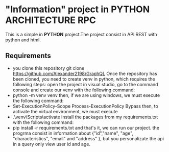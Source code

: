# "Information" project in PYTHON ARCHITECTURE RPC

This is a simple in  **PYTHON** project.The project consist in API REST with python and html.

## Requirements
- you clone this repository git clone https://github.com/Alexander2198/GraphQL
Once the repository has been cloned, you need to create venv in python, which requires the following steps:
open the project in visual studio, go to the command console and create our venv with the following command:
- python -m venv venv then, if we are using windows, we must execute the following command:
- Set-ExecutionPolicy-Scope Process-ExecutionPolicy Bypass
then, to activate the virtual environment, we must execute
- .\venv\Scripts\activate
install the packages from my requirements.txt with the following command:
- pip install -r requirements.txt
and that's it, we can run our project.
the progrma consist in  information about {"id","name", "age", "characteristics",
"email" and "address" },
but you personalizate the api in a query only view  user id and age. 
